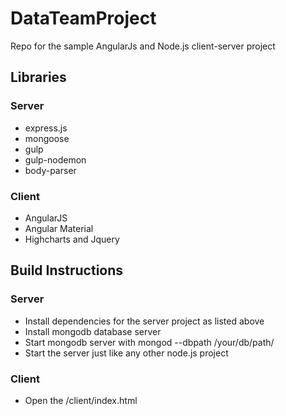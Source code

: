 # DataTeamProject
Repo for the sample AngularJs and Node.js client-server project

##  Libraries
### Server
* express.js
* mongoose
* gulp
* gulp-nodemon
* body-parser
### Client
* AngularJS
* Angular Material
* Highcharts and Jquery
## Build Instructions
### Server
* Install dependencies for the server project as listed above
* Install mongodb database server
* Start mongodb server with mongod --dbpath /your/db/path/
* Start the server just like any other node.js project
### Client
* Open the /client/index.html